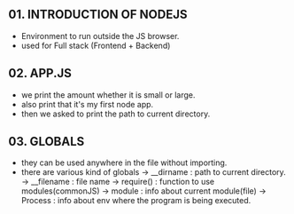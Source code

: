 ## 01. INTRODUCTION OF NODEJS
- Environment to run outside the JS browser.
- used for Full stack (Frontend + Backend)

## 02. APP.JS
- we print the amount whether it is small or large.
- also print that it's my first node app.
- then we asked to print the path to current directory.

## 03. GLOBALS
- they can be used anywhere in the file without importing.
- there are various kind of globals
   -> __dirname : path to current directory.
   -> __filename : file name
   -> require() : function to use modules(commonJS)
   -> module : info about current module(file)
   -> Process : info about env where the program is being executed.

